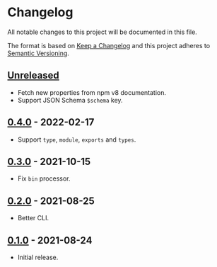 # Changelog
All notable changes to this project will be documented in this file.

The format is based on [Keep a Changelog](http://keepachangelog.com/en/1.0.0/)
and this project adheres to [Semantic Versioning](http://semver.org/spec/v2.0.0.html).

## [Unreleased]
* Fetch new properties from npm v8 documentation.
* Support JSON Schema `$schema` key.

## [0.4.0] - 2022-02-17
* Support `type`, `module`, `exports` and `types`.

## [0.3.0] - 2021-10-15
* Fix `bin` processor.

## [0.2.0] - 2021-08-25
* Better CLI.

## [0.1.0] - 2021-08-24
* Initial release.

[Unreleased]: https://github.com/valeriangalliat/pretty-package-json/compare/v0.4.0...HEAD
[0.4.0]: https://github.com/valeriangalliat/pretty-package-json/compare/v0.3.0...v0.4.0
[0.3.0]: https://github.com/valeriangalliat/pretty-package-json/compare/v0.2.0...v0.3.0
[0.2.0]: https://github.com/valeriangalliat/pretty-package-json/compare/v0.1.0...v0.2.0
[0.1.0]: https://github.com/valeriangalliat/pretty-package-json/tree/v0.1.0

